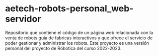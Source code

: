 # aetech-robots-personal_web-servidor
Repositorio que contiene el código de un página web relacionada con la venta de robots guia de fabricas interactivos y que ofrece el servicio de poder gestionar y administrar los robots. Este proyecto es una versión personal del proyecto de Róbotica del curso 2022-2023.
